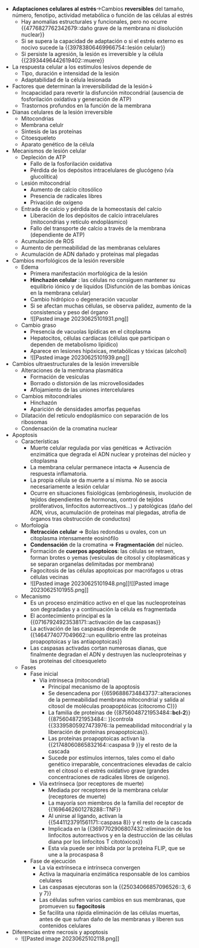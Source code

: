 - **Adaptaciones celulares al estrés**→Cambios **reversibles** del tamaño, número, fenotipo, actividad metabólica o función de las células al estrés
    - Hay anomalías estructurales y funcionales, pero no ocurre {{4776827762342679::daño grave de la membrana ni disolución nuclear}}
    - Si se supera la capacidad de adaptación o si el estrés externo es nocivo sucede la {{39783806469966754::lesión celular}}
    - Si persiste la agresión, la lesión es irreversible y la célula {{23934496442619402::muere}}
- La respuesta celular a los estímulos lesivos depende de
    - Tipo, duración e intensidad de la lesión
    - Adaptabilidad de la célula lesionada
- Factores que determinan la irreversibilidad de la lesión↓
    - Incapacidad para revertir la disfunción mitocondrial (ausencia de fosforilación oxidativa y generación de ATP)
    - Trastornos profundos en la función de la membrana
- Dianas celulares de la lesión irreversible
    - Mitocondrias
    - Membrana celulr
    - Síntesis de las proteínas
    - Citoesqueleto
    - Aparato genético de la célula
- Mecanismos de lesión celular
    - Depleción de ATP
        - Fallo de la fosforilación oxidativa
        - Pérdida de los depósitos intracelulares de glucógeno (vía glucolítica)
    - Lesión mitocondrial
        - Aumento de calcio citosólico
        - Presencia de radicales libres
        - Privación de oxígeno
    - Entrada de calcio y pérdida de la homeostasis del calcio
        - Liberación de los depósitos de calcio intracelulares (mitocondrias y retículo endoplásmico)
        - Fallo del transporte de calcio a través de la membrana (dependiente de ATP)
    - Acumulación de ROS
    - Aumento de permeabilidad de las membranas celulares
    - Acumulación de ADN dañado y proteínas mal plegadas
- Cambios morfológicos de la lesión reversible
    - Edema
        - Primera manifestación morfológica de la lesión
        - **Hinchazón celular** : las células no consiguen mantener su equilibrio iónico y de líquidos (Disfunción de las bombas iónicas en la membrana celular)
        - Cambio hidrópico o degeneración vacuolar
        - Si se afectan muchas células, se observa palidez, aumento de la consistencia y peso del órgano
        - ![[Pasted image 20230625101931.png]]
    - Cambio graso
        - Presencia de vacuolas lipídicas en el citoplasma
        - Hepatocitos, células cardíacas (células que participan o dependen de metabolismo lipídico)
        - Aparece en lesiones hipóxicas, metabólicas y tóxicas (alcohol)
        - ![[Pasted image 20230625101939.png]]
- Cambios ultraestructurales de la lesión irreversible
    - Alteraciones de la membrana plasmática
        - Formación de vesículas
        - Borrado o distorsión de las microvellosidades
        - Aflojamiento de las uniones intercelulares
    - Cambios mitocondriales
        - Hinchazón
        - Aparición de densidades amorfas pequeñas
    - Dilatación del retículo endoplásmico con separación de los ribosomas
    - Condensación de la cromatina nuclear
- Apoptosis
    - Características
        - Muerte celular regulada por vías genéticas ⇒ Activación enzimática que degrada el ADN nuclear y proteínas del núcleo y citoplasma
        - La membrana celular permanece intacta ⇒ Ausencia de respuesta inflamatoria.
        - La propia célula se da muerte a sí misma. No se asocia necesariamente a lesión celular
        - Ocurre en situaciones fisiológicas (embriogénesis, involución de tejidos dependientes de hormonas, control de tejidos proliferativos, linfocitos autorreactivos...) y patológicas (daño del ADN, virus, acumulación de proteínas mal plegadas, atrofia de órganos tras obstrucción de conductos)
    - Morfología
        - **Retracción celular** ⇒ Bolas redondas u ovales, con un citoplasma intensamente eosinófilo
        - **Condensación** de la cromatina ⇒ **Fragmentación** del núcleo.
        - Formación de **cuerpos apoptoicos**: las células se retraen, forman brotes o yemas (vesículas de citosol y citoplasmáticas y se separan organelas delimitadas por membrana)
        - Fagocitosis de las células apoptoicas por macrófagos u otras células vecinas
        - ![[Pasted image 20230625101948.png]]![[Pasted image 20230625101955.png]]
    - Mecanismo
        - Es un proceso enzimático activo en el que las nucleoproteínas son degradadas y a continuación la célula es fragmentada
        - El acontecimiento principal es la {{07167924923538171::activación de las caspasas}}
        - La activación de las caspasas depende de {{1464774077049662::un equilibrio entre las proteínas proapoptoicas y las antiapoptoicas}}
        - Las caspasas activadas cortan numerosas dianas, que finalmente degradan el ADN y destruyen las nucleoproteínas y las proteínas del citoesqueleto
    - Fases
        - Fase inicial
            - Vía intrínseca (mitocondrial)
                - Principal mecanismo de la apoptosis
                - Se desencadena por {{6596886734843737::alteraciones de la permeabilidad membrana mitocondrial y salida al citosol de moléculas proapoptóicas (citocromo C)}}
                - La familia de proteínas de {{8756048721953484::**bcl-2**}}{{8756048721953484:: }}controla {{33395805927473976::la pemeabilidad mitocondrial y la liberación de proteínas proapoptoicas}}.
                - Las proteínas proapoptoicas activan la {{21748060865832164::caspasa 9 }}y el resto de la cascada
                - Sucede por estímulos internos, tales como el daño genético irreparable, concentraciones elevadas de calcio en el citosol o el estrés oxidativo grave (grandes concentraciones de radicales libres de oxígeno).
            - Vía extrínseca (por receptores de muerte)
                - Mediada por receptores de la membrana celular (receptores de muerte)
                - La mayoría son miembros de la familia del receptor de {{1696462601278288::TNF}}
                - Al unirse al ligando, activan la {{5441123791561171::caspasa 8}} y el resto de la cascada
                - Implicada en la {{3697702906807432::eliminación de los linfocitos autorreactivos y en la destrucción de las células diana por los linfocitos T citotóxicos}}
                - Esta vía puede ser inhibida por la proteína FLIP, que se une a la procaspasa 8
        - Fase de ejecución
            - La vía extrínseca e intrínseca convergen
            - Activa la maquinaria enzimática responsable de los cambios celulares
            - Las caspasas ejecutoras son la {{25034066857096526::3, 6 y 7}}
            - Las células sufren varios cambios en sus membranas, que promueven su **fagocitosis**
            - Se facilita una rápida eliminación de las células muertas, antes de que sufran daño de las membranas y liberen sus contenidos celulares
- Diferencias entre necrosis y apoptosis
	- ![[Pasted image 20230625102118.png]]